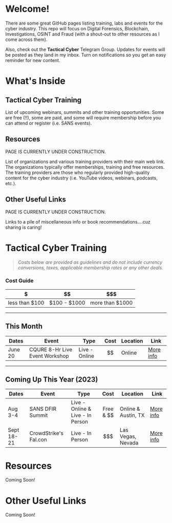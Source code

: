 # Welcome!

There are some great GitHub pages listing training, labs and events for the cyber industry.  This repo will focus on Digital Forensics, Blockchain, Investigations, OSINT and Fraud (with a shout-out to other resources as I come across them).

Also, check out the **Tactical Cyber** Telegram Group.  Updates for events will be posted as they land in my inbox.  Turn on notifications so you get an easy reminder for new content.

# What's Inside

## Tactical Cyber Training
List of upcoming webinars, summits and other training opportunities.  Some are free (!!), some are paid, and some will require membership before you can attend or register (i.e. SANS events).

## Resources
PAGE IS CURRENTLY UNDER CONSTRUCTION.

List of organizations and various training providers with their main web link.  The organizations typically offer memberships, training and free resources.  The training providers are those who regularly provided high-quality content for the cyber industry (i.e. YouTube videos, webinars, podcasts, etc.).

## Other Useful Links
PAGE IS CURRENTLY UNDER CONSTRUCTION.

Links to a pile of miscellaneous info or book recommendations....cuz sharing is caring!

# Tactical Cyber Training
> *Costs below are provided as guidelines and do not include currency conversions, taxes, applicable membership rates or any other deals.*

### Cost Guide
| $       | $$      | $$$    |
| :-----: | :-----: | :-----:|
| less than $100 | $100 - $1000 | more than $1000 |

****

## This Month

| Dates         | Event                             | Type           | Cost     | Location          | Link        |
| ------------- | --------------------------------- | -------------- | :------: | ----------------- | ----------- |
| June 20       | CQURE 8-Hr Live Event Workshop    | Live - Online  | $$       | Online            | [More info](https://cqureacademy.com/cyber-security-training/implementing-privileged-access-workstations#register-course)

****

## Coming Up This Year (2023)

| Dates         | Event                             | Type              | Cost     | Location          | Link        |
| ------------- | --------------------------------- | ----------------- | :------: | ----------------- | ----------- |
| Aug 3-4  | SANS DFIR Summit | Live - Online & Live - In Person  | Free & $$ | Online & Austin, TX | [More info](https://www.sans.org/cyber-security-training-events/digital-forensics-summit-2023/?utm_medium=Email&utm_source=Newsbites&utm_content=NBvol25no48%20NA%20Other&utm_campaign=digital%20forensics%20summit%202023)
| Sept 18-21    | CrowdStrike\'s Fal\.con | Live - In Person  | $$$ | Las Vegas, Nevada    | [More info](https://www.crowdstrike.com/events/fal-con/?utm_campaign=fal-con&utm_content=117231_em3falcon2023ams-new-pcta&utm_medium=emc&utm_source=mkto)

# Resources
Coming Soon!

# Other Useful Links
Coming Soon!